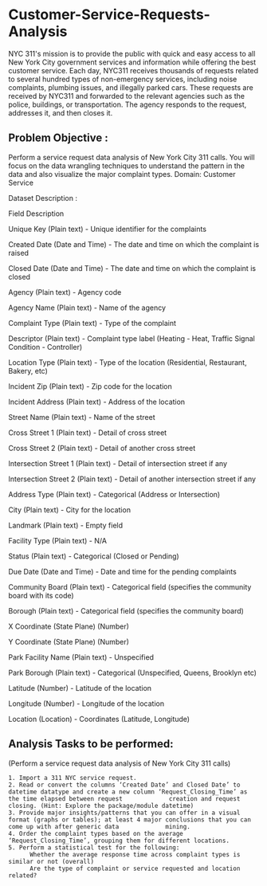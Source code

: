 # Customer-Service-Requests-Analysis

NYC 311's mission is to provide the public with quick and easy access to all New York City government services and information while offering the best customer service. Each day, NYC311 receives thousands of requests related to several hundred types of non-emergency services, including noise complaints, plumbing issues, and illegally parked cars. These requests are received by NYC311 and forwarded to the relevant agencies such as the police, buildings, or transportation. The agency responds to the request, addresses it, and then closes it.

## Problem Objective :

Perform a service request data analysis of New York City 311 calls. You will focus on the data wrangling techniques to understand the pattern in the data and also visualize the major complaint types.
Domain: Customer Service

Dataset Description :

Field	               Description

Unique Key	           (Plain text) - Unique identifier for the complaints

Created Date	       (Date and Time) - The date and time on which the complaint is raised

Closed Date	           (Date and Time)  - The date and time on which the complaint is closed

Agency	               (Plain text) - Agency code

Agency Name	           (Plain text) - Name of the agency

Complaint Type	       (Plain text) - Type of the complaint

Descriptor	           (Plain text) - Complaint type label (Heating - Heat, Traffic Signal Condition - Controller)

Location Type	       (Plain text) - Type of the location (Residential, Restaurant, Bakery, etc)

Incident Zip	       (Plain text) - Zip code for the location

Incident Address	   (Plain text) - Address of the location

Street Name	           (Plain text) - Name of the street

Cross Street 1	       (Plain text) - Detail of cross street

Cross Street 2	       (Plain text) - Detail of another cross street

Intersection Street 1  (Plain text) - Detail of intersection street if any

Intersection Street 2  (Plain text) - Detail of another intersection street if any

Address Type	       (Plain text) - Categorical (Address or Intersection)

City	               (Plain text) - City for the location

Landmark	           (Plain text) - Empty field

Facility Type	       (Plain text) - N/A

Status	               (Plain text) - Categorical (Closed or Pending)

Due Date	           (Date and Time) - Date and time for the pending complaints

Community Board	       (Plain text) - Categorical field (specifies the community board with its code)

Borough	               (Plain text) - Categorical field (specifies the community board)

X Coordinate	       (State Plane) (Number)

Y Coordinate	       (State Plane) (Number)

Park Facility Name	   (Plain text) - Unspecified

Park Borough	       (Plain text) - Categorical (Unspecified, Queens, Brooklyn etc)

Latitude	           (Number) - Latitude of the location

Longitude	           (Number) - Longitude of the location

Location	           (Location) - Coordinates (Latitude, Longitude)

## Analysis Tasks to be performed:

(Perform a service request data analysis of New York City 311 calls) 

    1. Import a 311 NYC service request.
    2. Read or convert the columns ‘Created Date’ and Closed Date’ to datetime datatype and create a new column ‘Request_Closing_Time’ as the time elapsed between request             creation and request closing. (Hint: Explore the package/module datetime)
    3. Provide major insights/patterns that you can offer in a visual format (graphs or tables); at least 4 major conclusions that you can come up with after generic data             mining.
    4. Order the complaint types based on the average ‘Request_Closing_Time’, grouping them for different locations.
    5. Perform a statistical test for the following:
          Whether the average response time across complaint types is similar or not (overall)
          Are the type of complaint or service requested and location related?
